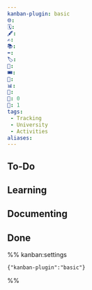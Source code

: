 ```yaml
---
kanban-plugin: basic
🌐: 
🗓️: 
🖋️: 
✍️: 
📚: 
⬅️: 
🏷️: 
🎫: 
🎟️: 
🔖: 
📊: 
🏁: 
🏹: 0
🎯: 1
tags:
 - Tracking
 - University
 - Activities
aliases:
---
```


## To-Do



## Learning



## Documenting



## Done



%% kanban:settings
```
{"kanban-plugin":"basic"}
```
%%